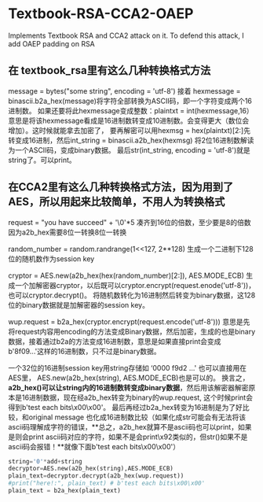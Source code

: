 # Textbook-RSA-CCA2-OAEP
Implements Textbook RSA and CCA2 attack on it. To defend this attack, I add OAEP padding on RSA

## 在 textbook_rsa里有这么几种转换格式方法

message = bytes("some string", encoding = 'utf-8')
接着 hexmessage = binascii.b2a_hex(message)将字符全部转换为ASCII码，即一个字符变成两个16进制数。
如果还要将此hexmessage变成整数：plaintxt = int(hexmessage,16）意思是将该hexmessage看成是16进制数转变成10进制数。会变得更大（数位会增加）。这时候就能拿去加密了，
要再解密可以用hexmsg = hex(plaintxt)[2:]先转变成16进制，然后int_string = binascii.a2b_hex(hexmsg) 将2位16进制数解读为一个ASCII码，变成binary数据。
最后str(int_string, encoding = 'utf-8')就是string了。可以print。

## 在CCA2里有这么几种转换格式方法，因为用到了AES，所以用起来比较简单，不用人为转换格式

request = "you have succeed" + '\0'*5 凑齐到16位的倍数，至少要是8的倍数因为a2b_hex需要8位一转换8位一转换

random_number = random.randrange(1<<127, 2**128) 生成一个二进制下128位的随机数作为session key

cryptor = AES.new(a2b_hex(hex(random_number)[2:]), AES.MODE_ECB) 生成一个加解密器cryptor，以后既可以cryptor.encrypt(request.enode('utf-8'))，也可以cryptor.decrypt()。 将随机数转化为16进制然后转变为binary数据，这128位的binary数据就是加解密器的session key。

wup.request = b2a_hex(cryptor.encrypt(request.encode('utf-8'))) 意思是先将request内容用encoding的方法变成Binary数据，然后加密，生成的也是binary数据，接着通过b2a的方法变成16进制数，意思是如果直接print会变成 b'8f09...'这样的16进制数，只不过是binary数据。

一个32位的16进制session key用string存储如 ‘0000 f9d2 ...' 也可以直接用在AES里， AES.new(a2b_hex(string), AES.MODE_ECB)也是可以的。  换言之，**a2b_hex()可以让string内的16进制数转变成binary数据**，然后用该解密器解密原本是16进制数据，现在经a2b_hex转变为binary的wup.request,  这个时候print会得到b'test each bits\x00\x00'。  最后再经过b2a_hex转变为16进制是为了好比较，和original message 也化成16进制数比较（如果化成str可能会有无法将该ascii码理解成字符的错误，**总之，a2b_hex就算不是ascii码也可以print，如果是则会print ascii码对应的字符，如果不是会print\x92类似的，但str()如果不是ascii码会报错！**就像下面b'test each bits\x00\x00'） 

```python
string='0'*add+string
decryptor=AES.new(a2b_hex(string),AES.MODE_ECB)
plain_text=decryptor.decrypt(a2b_hex(wup.request))
#print("here!:", plain_text) # b'test each bits\x00\x00'
plain_text = b2a_hex(plain_text)
```

